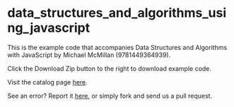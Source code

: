 data_structures_and_algorithms_using_javascript
===============================================

This is the example code that accompanies Data Structures and Algorithms with JavaScript by Michael McMillan (9781449364939). 

Click the Download Zip button to the right to download example code.

Visit the catalog page [here](http://shop.oreilly.com/product/0636920029557.do).

See an error? Report it [here](http://oreilly.com/catalog/errata.csp?isbn=0636920029557), or simply fork and send us a pull request.

